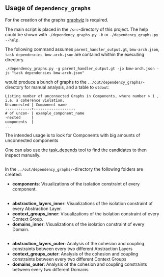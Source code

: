## Usage of `dependency_graphs`

For the creation of the graphs [graphviz](https://graphviz.readthedocs.io/en/stable/) is required.

The main script is placed in the `/src`-directory of this project.
The help could be shown with `./dependency_graphs.py -h` or `./dependency_graphs.py --help`.

The following command assumes `parent_handler_output.gt`, `bmw-arch.json`, `task dependencies bmw-arch.json` are containd whithin the executing directory.

```
./dependency_graphs.py -g parent_handler_output.gt -jo bmw-arch.json -js "task dependencies bmw-arch.json"
```

would produce a bunch of graphs to the `../out/dependency_graphs/`-directory for manual analysis,
and a table to `stdout`:


```
Listing number of unconnected Graphs in Components, where number > 1 , i.e. a coherence violation.
Unconnected | Component name
------------+-------------------
# of uncon- | example_component_name
-nected     | 
components  | 
...

```

The intended usage is to look for Components with big amounts of unconnected components

One can also use the [task_depends](https://github.com/Waldleufer/archproj-bmwteam/blob/master/doc/task_depends_doc.md) 
tool to find the candidates to then inspect manually.

##

In the `../out/dependency_graphs/`-directory the following folders are created:

* **components**: 
  Visualizations of the isolation constraint of every component. 
    
##

* **abstraction_layers_inner**:
  Visualizations of the isolation constraint of every Abstraction Layer.
* **context_groups_inner**:
  Visualizations of the isolation constraint of every Context Group.
* **domains_inner**:
  Visualizations of the isolation constraint of every Domain. 
  
##

* **abstraction_layers_outer**:
  Analysis of the cohesion and coupling constraints between every two different Abstraction Layers
* **context_groups_outer**:
  Analysis of the cohesion and coupling constraints between every two different Context Groups
* **domains_outer**:
  Analysis of the cohesion and coupling constraints between every two different Domains
